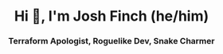 <h1 align="center">Hi 👋, I'm Josh Finch (he/him)</h1>
<h3 align="center">Terraform Apologist, Roguelike Dev, Snake Charmer</h3>
